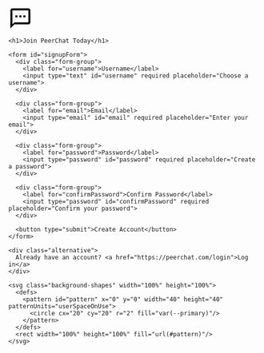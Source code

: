  <link rel="icon" type="image/x-icon" href="https://icons.veryicon.com/png/o/miscellaneous/base-icon-library-1/internet-54.png"> 

<html><head><base href="." /><title>PeerChat Signup</title><style>
:root {
  --primary: #4a90e2;
  --secondary: #f5f7fa;
  --text: #2c3e50;
}

* {
  box-sizing: border-box;
  margin: 0;
  padding: 0;
}

body {
  font-family: 'Inter', sans-serif;
  background: linear-gradient(135deg, var(--secondary) 0%, #ffffff 100%);
  height: 100vh;
  display: flex;
  justify-content: center;
  align-items: center;
  color: var(--text);
}

.signup-container {
  background: white;
  padding: 2.5rem;
  border-radius: 1rem;
  box-shadow: 0 10px 25px rgba(0,0,0,0.05);
  width: 100%;
  max-width: 400px;
  position: relative;
  overflow: hidden;
}

.logo {
  text-align: center;
  margin-bottom: 2rem;
}

.chat-icon {
  fill: var(--primary);
  animation: float 3s ease-in-out infinite;
}

@keyframes float {
  0% { transform: translateY(0px); }
  50% { transform: translateY(-10px); }
  100% { transform: translateY(0px); }
}

h1 {
  font-size: 1.5rem;
  text-align: center;
  margin-bottom: 1.5rem;
  color: var(--text);
}

.form-group {
  margin-bottom: 1.2rem;
}

label {
  display: block;
  margin-bottom: 0.5rem;
  font-size: 0.9rem;
  font-weight: 500;
}

input {
  width: 100%;
  padding: 0.8rem;
  border: 2px solid #eee;
  border-radius: 0.5rem;
  font-size: 1rem;
  transition: all 0.3s;
}

input:focus {
  outline: none;
  border-color: var(--primary);
}

button {
  width: 100%;
  padding: 1rem;
  background: var(--primary);
  color: white;
  border: none;
  border-radius: 0.5rem;
  font-size: 1rem;
  font-weight: 600;
  cursor: pointer;
  transition: all 0.3s;
}

button:hover {
  background: #357abd;
  transform: translateY(-2px);
}

.alternative {
  text-align: center;
  margin-top: 1.5rem;
  font-size: 0.9rem;
}

.alternative a {
  color: var(--primary);
  text-decoration: none;
  font-weight: 500;
}

.alternative a:hover {
  text-decoration: underline;
}

.background-shapes {
  position: absolute;
  width: 100%;
  height: 100%;
  top: 0;
  left: 0;
  z-index: -1;
  opacity: 0.1;
}

</style></head><body>
  <div class="signup-container">
    <div class="logo">
      <svg class="chat-icon" width="48" height="48" viewBox="0 0 24 24">
        <path d="M20 2H4c-1.1 0-2 .9-2 2v18l4-4h14c1.1 0 2-.9 2-2V4c0-1.1-.9-2-2-2zm0 14H6l-2 2V4h16v12z"/>
        <path d="M7 9h2v2H7zm4 0h2v2h-2zm4 0h2v2h-2z"/>
      </svg>
    </div>
    
    <h1>Join PeerChat Today</h1>
    
    <form id="signupForm">
      <div class="form-group">
        <label for="username">Username</label>
        <input type="text" id="username" required placeholder="Choose a username">
      </div>
      
      <div class="form-group">
        <label for="email">Email</label>
        <input type="email" id="email" required placeholder="Enter your email">
      </div>
      
      <div class="form-group">
        <label for="password">Password</label>
        <input type="password" id="password" required placeholder="Create a password">
      </div>
      
      <div class="form-group">
        <label for="confirmPassword">Confirm Password</label>
        <input type="password" id="confirmPassword" required placeholder="Confirm your password">
      </div>
      
      <button type="submit">Create Account</button>
    </form>
    
    <div class="alternative">
      Already have an account? <a href="https://peerchat.com/login">Log in</a>
    </div>

    <svg class="background-shapes" width="100%" height="100%">
      <defs>
        <pattern id="pattern" x="0" y="0" width="40" height="40" patternUnits="userSpaceOnUse">
          <circle cx="20" cy="20" r="2" fill="var(--primary)"/>
        </pattern>
      </defs>
      <rect width="100%" height="100%" fill="url(#pattern)"/>
    </svg>
  </div>

  <script>
    document.getElementById('signupForm').addEventListener('submit', function(e) {
      e.preventDefault();
      
      const username = document.getElementById('username').value;
      const email = document.getElementById('email').value;
      const password = document.getElementById('password').value;
      const confirmPassword = document.getElementById('confirmPassword').value;
      
      // Basic validation
      if (password !== confirmPassword) {
        alert('Passwords do not match!');
        return;
      }
      
      if (password.length < 8) {
        alert('Password must be at least 8 characters long!');
        return;
      }
      
      // Here you would typically make an API call to your backend
      console.log('Form submitted:', {
        username,
        email,
        password
      });
      
      // Show success message
      alert('Account created successfully! Please check your email to verify your account.');
      
      // Reset form
      this.reset();
    });
    
    // Add floating animation to inputs on focus
    const inputs = document.querySelectorAll('input');
    inputs.forEach(input => {
      input.addEventListener('focus', function() {
        this.parentElement.style.transform = 'translateY(-2px)';
      });
      
      input.addEventListener('blur', function() {
        this.parentElement.style.transform = 'translateY(0)';
      });
    });
  </script>
</body></html>
